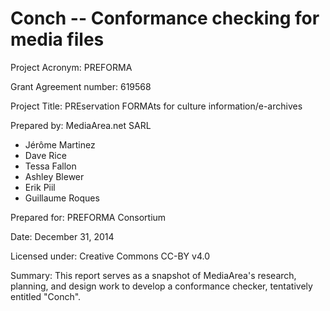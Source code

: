 # Conch -- Conformance checking for media files

Project Acronym: PREFORMA

Grant Agreement number: 619568

Project Title: PREservation FORMAts for culture information/e-archives

Prepared by: MediaArea.net SARL

  - Jérôme Martinez
  - Dave Rice
  - Tessa Fallon
  - Ashley Blewer
  - Erik Piil
  - Guillaume Roques

Prepared for: PREFORMA Consortium

Date: December 31, 2014

Licensed under: Creative Commons CC-BY v4.0

Summary: This report serves as a snapshot of MediaArea's research, planning, and design work to develop a conformance checker, tentatively entitled "Conch".

<!-- toc -->

